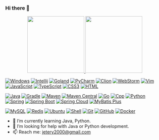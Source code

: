 ### Hi there 👋
<p align="center">
<a href="https://github.com/Jetery">
  <img height="180em" src="https://github-readme-stats-eight-theta.vercel.app/api?username=Jetery&show_icons=true&theme=algolia&include_all_commits=true&count_private=true"/>
  <img height="180em" src="https://github-readme-stats-eight-theta.vercel.app/api/top-langs/?username=Jetery&layout=compact&langs_count=8&theme=algolia"/>
</a>
</p>

[![Windows](https://img.shields.io/badge/-Windows-0078D6?style=flat-square&logo=windows&logoColor=ffffff)](https://www.microsoft.com/windows/)
[![Intellij](https://img.shields.io/badge/Intellij-Idea-000000?style=flat-square&logo=intellijidea&logoColor=000000)](https://www.jetbrains.com/idea/)
[![Goland](https://img.shields.io/badge/-Goland-000000?style=flat-square&logo=goland&logoColor=ffffff)](https://www.jetbrains.com/go/)
[![PyCharm](https://img.shields.io/badge/-PyCharm-000000?style=flat-square&logo=pycharm&logoColor=ffffff)](https://www.jetbrains.com/pycharm/)
[![Clion](https://img.shields.io/badge/-Clion-000000?style=flat-square&logo=clion&logoColor=ffffff)](https://www.jetbrains.com/clion/)
[![WebStorm](https://img.shields.io/badge/-WebStorm-000000?style=flat-square&logo=webstorm&logoColor=ffffff)](https://www.jetbrains.com/webstorm/)
[![Vim](https://img.shields.io/badge/-Vim-019733?style=flat-square&logo=vim&logoColor=ffffff)](https://www.vim.org/)
[![JavaScript](https://img.shields.io/badge/-JavaScript-F7DF1E?style=flat-square&logo=javascript&logoColor=000000&labelColor=%23F7DF1C&color=%23FFCE5A)](https://www.javascript.com/)
[![TypeScript](https://img.shields.io/badge/-TypeScript-3178C6?style=flat-square&logo=typescript&logoColor=ffffff)](https://www.typescriptlang.org/)
[![CSS3](https://img.shields.io/badge/-CSS3-1572B6?style=flat-square&logo=CSS3&logoColor=ffffff)](https://www.w3schools.com/css/)
[![HTML](https://img.shields.io/badge/-HTML-E34F26?style=flat-square&logo=html&logoColor=ffffff)](https://www.w3schools.com/html/)

[![Java](https://img.shields.io/badge/-Java-007396?style=flat-square&logo=java&logoColor=ffffff)](https://www.java.com/)
[![Gradle](https://img.shields.io/badge/-Gradle-02303A?style=flat-square&logo=gradle&logoColor=ffffff)](https://gradle.org/)
[![Maven](https://img.shields.io/badge/-Maven-C71A36?style=flat-square&logo=apache-maven&logoColor=ffffff)](https://maven.apache.org/)
[![Maven Central](https://img.shields.io/badge/-Maven%20Central-0074bd?style=flat-square&logo=apache-maven&logoColor=ffffff)](https://mvnrepository.com/)
[![Go](https://img.shields.io/badge/-Golang-f05032?style=flat-square&logo=go&logoColor=ffffff)](https://golang.org/)
[![Cpp](https://img.shields.io/badge/-C++-269539?style=flat-square&logo=c%2B%2B&logoColor=ffffff)](https://www.cplusplus.com/)
[![Python](https://img.shields.io/badge/-Python-3776AB?style=flat-square&logo=python&logoColor=ffffff)](https://www.python.org/)
[![Spring](https://img.shields.io/badge/-Spring-6DB33F?style=flat-square&logo=spring&logoColor=ffffff)](https://spring.io/)
[![Spring Boot](https://img.shields.io/badge/-Spring%20Boot-6DB33F?style=flat-square&logo=spring-boot&logoColor=ffffff)](https://spring.io/projects/spring-boot)
[![Spring Cloud](https://img.shields.io/badge/-Spring%20Cloud-6DB33F?style=flat-square&logo=spring&logoColor=ffffff)](https://spring.io/projects/spring-cloud)
[![MyBatis Plus](https://img.shields.io/badge/-MyBatis%20Plus-311C87?style=flat-square&logo=mybatis&logoColor=ffffff)](https://mybatis.plus/)

[![MySQL](https://img.shields.io/badge/-MySQL-4479A1?style=flat-square&logo=MySQL&logoColor=ffffff)](https://www.mysql.com/)
[![Redis](https://img.shields.io/badge/-Redis-D82C20?style=flat-square&logo=Redis&logoColor=ffffff)](https://redis.io/)
[![Ubuntu](https://img.shields.io/badge/-Ubuntu-E95420?style=flat-square&logo=ubuntu&logoColor=ffffff)](https://ubuntu.com/)
[![Shell](https://img.shields.io/badge/-Shell-4EAA25?style=flat-square&logo=gnu%20bash&logoColor=ffffff)](https://en.wikipedia.org/wiki/Shell_script)
[![Git](https://img.shields.io/badge/-Git-%23F05032?style=flat-square&logo=git&logoColor=%23ffffff)](https://git-scm.com/)
[![GitHub](https://img.shields.io/badge/-GitHub-181717?style=flat-square&logo=github&logoColor=ffffff)](https://github.com/)
[![Docker](https://img.shields.io/badge/-Docker-2496ED?style=flat-square&logo=Docker&logoColor=ffffff)](https://www.docker.com/)



- 🌱 I’m currently learning Java, Python.
- 🤔 I’m looking for help with Java or Python development.
- 📫 Reach me: jetery2000@gmail.com
